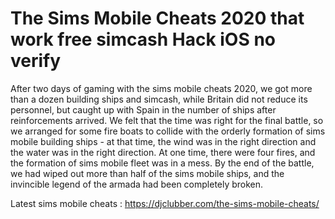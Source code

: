 # The Sims Mobile Cheats 2020 that work free simcash Hack iOS no verify

After two days of gaming with the sims mobile cheats 2020, we got more than a dozen building ships and simcash, while Britain did not reduce its personnel, but caught up with Spain in the number of ships after reinforcements arrived. We felt that the time was right for the final battle, so we arranged for some fire boats to collide with the orderly formation of sims mobile building ships - at that time, the wind was in the right direction and the water was in the right direction. At one time, there were four fires, and the formation of sims mobile fleet was in a mess. By the end of the battle, we had wiped out more than half of the sims mobile ships, and the invincible legend of the armada had been completely broken.

Latest sims mobile cheats : https://djclubber.com/the-sims-mobile-cheats/

